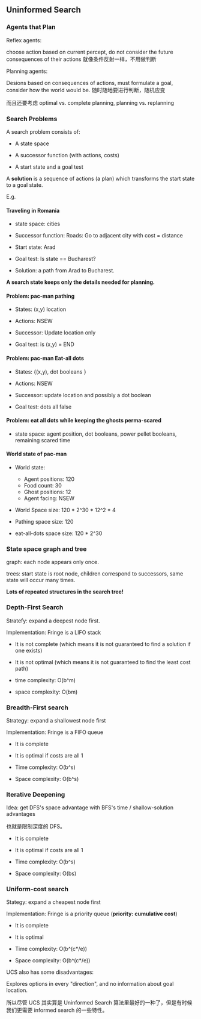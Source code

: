 ## Uninformed Search

### Agents that Plan

Reflex agents:

choose action based on current percept, do not consider the future consequences of their actions 就像条件反射一样，不用做判断

Planning agents:

Desions based on consequences of actions, must formulate a goal, consider how the world would be. 随时随地要进行判断，随机应变

而且还要考虑 optimal vs. complete planning, planning vs. replanning

### Search Problems

A search problem consists of:

- A state space

- A successor function (with actions, costs)

- A start state and a goal test


A **solution** is a sequence of actions (a plan) which transforms the start state to a goal state.

E.g.

#### Traveling in Romania

- state space: cities

- Successor function:  Roads: Go to adjacent city with cost = distance

- Start state: Arad

- Goal test: Is state == Bucharest?

- Solution: a path from Arad to Bucharest.

**A search state keeps only the details needed for planning.**

#### Problem: pac-man pathing

- States: (x,y) location

- Actions: NSEW

- Successor: Update location only

- Goal test: is (x,y) = END

#### Problem: pac-man Eat-all dots

- States: {(x,y), dot booleans }

- Actions: NSEW

- Successor: update location and possibly a dot boolean

- Goal test: dots all false

#### Problem: eat all dots while keeping the ghosts perma-scared

- state space: agent position, dot booleans, power pellet booleans, remaining scared time

#### World state of pac-man

- World state:
	- Agent positions: 120
	- Food count: 30
	- Ghost positions: 12
	- Agent facing: NSEW

- World Space size:
120 * 2^30 * 12^2 * 4

- Pathing space size:
120

- eat-all-dots space size:
120 * 2^30

### State space graph and tree

graph: each node appears only once.

trees: start state is root node, children correspond to successors, same state will occur many times.

**Lots of repeated structures in the search tree!**

### Depth-First Search

Stratefy: expand a deepest node first.

Implementation: Fringe is a LIFO stack

- It is not complete (which means it is not guaranteed to find a solution if one exists)

- It is not optimal (which means it is not guaranteed to find the least cost path)

- time complexity: O(b^m)

- space complexity: O(bm)

### Breadth-First search

Strategy: expand a shallowest node first

Implementation: Fringe is a FIFO queue

- It is complete

- It is optimal if costs are all 1

- Time complexity: O(b^s)

- Space complexity: O(b^s)

### Iterative Deepening

Idea: get DFS's space advantage with BFS's time / shallow-solution advantages

也就是限制深度的 DFS。

- It is complete

- It is optimal if costs are all 1

- Time complexity: O(b^s)

- Space complexity: O(bs)

### Uniform-cost search

Stategy: expand a cheapest node first

Implementation: Fringe is a priority queue (**priority: cumulative cost**)

- It is complete

- It is optimal

- Time complexity: O(b^(c*/e))

- Space complexity: O(b^(c*/e))

UCS also has some disadvantages:

Explores options in every "direction", and no information about goal location.

所以尽管 UCS 其实算是 Uninformed Search 算法里最好的一种了，但是有时候我们更需要 informed search 的一些特性。





